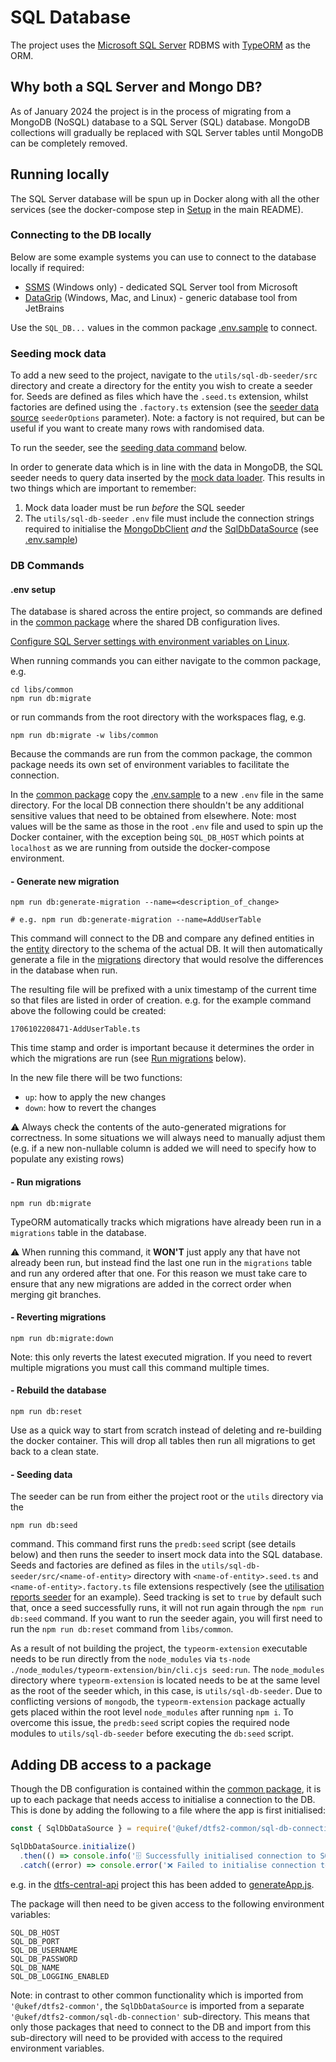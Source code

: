 # SQL Database

The project uses the [Microsoft SQL Server](https://learn.microsoft.com/en-gb/sql/sql-server) RDBMS with [TypeORM](https://typeorm.io/) as the ORM.

## Why both a SQL Server and Mongo DB?

As of January 2024 the project is in the process of migrating from a MongoDB (NoSQL) database to a SQL Server (SQL) database. MongoDB collections will gradually be replaced with SQL Server tables until MongoDB can be completely removed.

## Running locally

The SQL Server database will be spun up in Docker along with all the other services (see the docker-compose step in [Setup](../README.md#setup-gear) in the main README).

### Connecting to the DB locally

Below are some example systems you can use to connect to the database locally if required:

- [SSMS](https://learn.microsoft.com/en-gb/sql/ssms) (Windows only) - dedicated SQL Server tool from Microsoft
- [DataGrip](https://www.jetbrains.com/datagrip/) (Windows, Mac, and Linux) - generic database tool from JetBrains

Use the `SQL_DB...` values in the common package [.env.sample](../libs/common/.env.sample) to connect.

### Seeding mock data

To add a new seed to the project, navigate to the `utils/sql-db-seeder/src` directory and create a directory for the entity you wish to create a seeder for. Seeds are defined as files which have the `.seed.ts` extension, whilst factories are defined using the `.factory.ts` extension (see the [seeder data source](../utils/sql-db-seeder/src/seeding-data-source.ts) `seederOptions` parameter). Note: a factory is not required, but can be useful if you want to create many rows with randomised data.

To run the seeder, see the [seeding data command](#seeding-data) below.

In order to generate data which is in line with the data in MongoDB, the SQL seeder needs to query data inserted by the [mock data loader](../utils/mock-data-loader/). This results in two things which are important to remember:

1. Mock data loader must be run _before_ the SQL seeder
2. The `utils/sql-db-seeder` `.env` file must include the connection strings required to initialise the [MongoDbClient](../libs/common/src/mongo-db-client/index.ts) _and_ the [SqlDbDataSource](../libs/common/src/sql-db-connection/data-source.ts) (see [.env.sample](../utils/sql-db-seeder/.env.sample))

### DB Commands

#### .env setup

The database is shared across the entire project, so commands are defined in the [common package](../libs/common) where the shared DB configuration lives.

[Configure SQL Server settings with environment variables on Linux](https://learn.microsoft.com/en-gb/sql/linux/sql-server-linux-configure-environment-variables?view=sql-server-ver16).

When running commands you can either navigate to the common package, e.g.

```shell
cd libs/common
npm run db:migrate
```

or run commands from the root directory with the workspaces flag, e.g.

```shell
npm run db:migrate -w libs/common
```

Because the commands are run from the common package, the common package needs its own set of environment variables to facilitate the connection.

In the [common package](../libs/common) copy the [.env.sample](../libs/common/.env.sample) to a new `.env` file in the same directory. For the local DB connection there shouldn't be any additional sensitive values that need to be obtained from elsewhere. Note: most values will be the same as those in the root `.env` file and used to spin up the Docker container, with the exception being `SQL_DB_HOST` which points at `localhost` as we are running from outside the docker-compose environment.

#### - Generate new migration

```shell
npm run db:generate-migration --name=<description_of_change>

# e.g. npm run db:generate-migration --name=AddUserTable
```

This command will connect to the DB and compare any defined entities in the [entity](../libs/common/src/sql-db-entity) directory to the schema of the actual DB. It will then automatically generate a file in the [migrations](../libs/common/src/sql-db-connection/migrations) directory that would resolve the differences in the database when run.

The resulting file will be prefixed with a unix timestamp of the current time so that files are listed in order of creation. e.g. for the example command above the following could be created:

```
1706102208471-AddUserTable.ts
```

This time stamp and order is important because it determines the order in which the migrations are run (see [Run migrations](#--run-migrations) below).

In the new file there will be two functions:

- `up`: how to apply the new changes
- `down`: how to revert the changes

⚠️ Always check the contents of the auto-generated migrations for correctness. In some situations we will always need to manually adjust them (e.g. if a new non-nullable column is added we will need to specify how to populate any existing rows)

#### - Run migrations

```shell
npm run db:migrate
```

TypeORM automatically tracks which migrations have already been run in a `migrations` table in the database.

⚠️ When running this command, it **WON'T** just apply any that have not already been run, but instead find the last one run in the `migrations` table and run any ordered after that one. For this reason we must take care to ensure that any new migrations are added in the correct order when merging git branches.

#### - Reverting migrations

```shell
npm run db:migrate:down
```

Note: this only reverts the latest executed migration. If you need to revert multiple migrations you must call this command multiple times.

#### - Rebuild the database

```shell
npm run db:reset
```

Use as a quick way to start from scratch instead of deleting and re-building the docker container. This will drop all tables then run all migrations to get back to a clean state.

#### - Seeding data

The seeder can be run from either the project root or the `utils` directory via the

```shell
npm run db:seed
```

command. This command first runs the `predb:seed` script (see details below) and then runs the seeder to insert mock data into the SQL database. Seeds and factories are defined as files in the `utils/sql-db-seeder/src/<name-of-entity>` directory with `<name-of-entity>.seed.ts` and `<name-of-entity>.factory.ts` file extensions respectively (see the [utilisation reports seeder](../libs/common/src/sql-db-seeder/utilisation-report/) for an example). Seed tracking is set to `true` by default such that, once a seed successfully runs, it will not run again through the `npm run db:seed` command. If you want to run the seeder again, you will first need to run the `npm run db:reset` command from `libs/common`.

As a result of not building the project, the `typeorm-extension` executable needs to be run directly from the `node_modules` via `ts-node ./node_modules/typeorm-extension/bin/cli.cjs seed:run`. The `node_modules` directory where `typeorm-extension` is located needs to be at the same level as the root of the seeder which, in this case, is `utils/sql-db-seeder`. Due to conflicting versions of `mongodb`, the `typeorm-extension` package actually gets placed within the root level `node_modules` after running `npm i`. To overcome this issue, the `predb:seed` script copies the required node modules to `utils/sql-db-seeder` before executing the `db:seed` script.

## Adding DB access to a package

Though the DB configuration is contained within the [common package](../libs/common), it is up to each package that needs access to initialise a connection to the DB. This is done by adding the following to a file where the app is first initialised:

```typescript
const { SqlDbDataSource } = require('@ukef/dtfs2-common/sql-db-connection');

SqlDbDataSource.initialize()
  .then(() => console.info('🗄️ Successfully initialised connection to SQL database'))
  .catch((error) => console.error('❌ Failed to initialise connection to SQL database:', error));
```

e.g. in the [dtfs-central-api](../dtfs-central-api) project this has been added to [generateApp.js](../dtfs-central-api/src/generateApp.js).

The package will then need to be given access to the following environment variables:

```
SQL_DB_HOST
SQL_DB_PORT
SQL_DB_USERNAME
SQL_DB_PASSWORD
SQL_DB_NAME
SQL_DB_LOGGING_ENABLED
```

Note: in contrast to other common functionality which is imported from `'@ukef/dtfs2-common'`, the `SqlDbDataSource` is imported from a separate `'@ukef/dtfs2-common/sql-db-connection'` sub-directory. This means that only those packages that need to connect to the DB and import from this sub-directory will need to be provided with access to the required environment variables.

[//]: # 'TODO FN-1859 - add details on how to use repos with `extend` and use of Data Mapper pattern'
